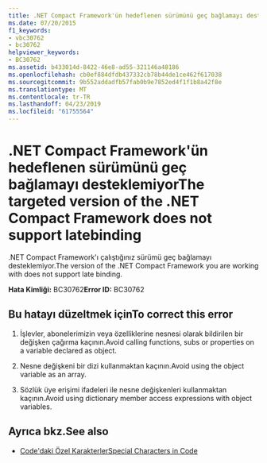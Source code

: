 ```yaml
---
title: .NET Compact Framework'ün hedeflenen sürümünü geç bağlamayı desteklemiyor
ms.date: 07/20/2015
f1_keywords:
- vbc30762
- bc30762
helpviewer_keywords:
- BC30762
ms.assetid: b433014d-8422-46e8-ad55-321146a48186
ms.openlocfilehash: cb0ef884dfdb437332cb78b44de1ce462f617038
ms.sourcegitcommit: 9b552addadfb57fab0b9e7852ed4f1f1b8a42f8e
ms.translationtype: MT
ms.contentlocale: tr-TR
ms.lasthandoff: 04/23/2019
ms.locfileid: "61755564"
---
```

# <a name="the-targeted-version-of-the-net-compact-framework-does-not-support-latebinding"></a><span data-ttu-id="288f4-102">.NET Compact Framework'ün hedeflenen sürümünü geç bağlamayı desteklemiyor</span><span class="sxs-lookup"><span data-stu-id="288f4-102">The targeted version of the .NET Compact Framework does not support latebinding</span></span>
<span data-ttu-id="288f4-103">.NET Compact Framework'ı çalıştığınız sürümü geç bağlamayı desteklemiyor.</span><span class="sxs-lookup"><span data-stu-id="288f4-103">The version of the .NET Compact Framework you are working with does not support late binding.</span></span>  
  
 <span data-ttu-id="288f4-104">**Hata Kimliği:** BC30762</span><span class="sxs-lookup"><span data-stu-id="288f4-104">**Error ID:** BC30762</span></span>  
  
## <a name="to-correct-this-error"></a><span data-ttu-id="288f4-105">Bu hatayı düzeltmek için</span><span class="sxs-lookup"><span data-stu-id="288f4-105">To correct this error</span></span>  
  
1. <span data-ttu-id="288f4-106">İşlevler, abonelerimizin veya özelliklerine nesnesi olarak bildirilen bir değişken çağırma kaçının.</span><span class="sxs-lookup"><span data-stu-id="288f4-106">Avoid calling functions, subs or properties on a variable declared as object.</span></span>  
  
2. <span data-ttu-id="288f4-107">Nesne değişkeni bir dizi kullanmaktan kaçının.</span><span class="sxs-lookup"><span data-stu-id="288f4-107">Avoid using the object variable as an array.</span></span>  
  
3. <span data-ttu-id="288f4-108">Sözlük üye erişimi ifadeleri ile nesne değişkenleri kullanmaktan kaçının.</span><span class="sxs-lookup"><span data-stu-id="288f4-108">Avoid using dictionary member access expressions with object variables.</span></span>  
  
## <a name="see-also"></a><span data-ttu-id="288f4-109">Ayrıca bkz.</span><span class="sxs-lookup"><span data-stu-id="288f4-109">See also</span></span>

- [<span data-ttu-id="288f4-110">Code'daki Özel Karakterler</span><span class="sxs-lookup"><span data-stu-id="288f4-110">Special Characters in Code</span></span>](../../visual-basic/programming-guide/program-structure/special-characters-in-code.md)
